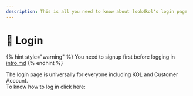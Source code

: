 ```yaml
---
description: This is all you need to know about look4kol's login page
---
```


# 🔗 Login

{% hint style="warning" %}
You need to signup first before logging in [intro.md](../../docs/intro.md "mention")&#x20;
{% endhint %}

The login page is universally for everyone including KOL and Customer Account.\
To know how to log in click here:&#x20;
